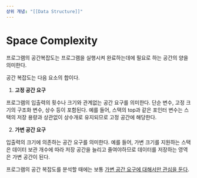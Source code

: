 ```yaml
---
상위 개념: "[[Data Structure]]"
---
```

# Space Complexity
프로그램의 공간복잡도는 프로그램을 실행시켜 완료하는데에 필요로 하는 공간의 양을 의미한다.

공간 복잡도는 다음 요소의 합이다.

1. **고정 공간 요구**

프로그램의 입출력의 횟수나 크기와 관계없는 공간 요구를 의미한다. 단순 변수, 고정 크기의 구조화 변수, 상수 등이 포함된다. 예를 들어, 스택의 top과 같은 포인터 변수는 스택의 저장 용량과 상관없이 상수개로 유지되므로 고정 공간에 해당한다.

2. **가변 공간 요구**

입출력의 크기에 의존하는 공간 요구를 의미한다. 예를 들어, 가변 크기를 지원하는 스택은 데이터 보관 개수에 따라 저장 공간을 늘리고 줄여야하므로 데이터를 저장하는 영역은 가변 공간이 된다. 

프로그램의 공간 복잡도를 분석할 때에는 보통 [가변 공간 요구에 대해서만 관심을 둔다](Asymptotic%20Analysis).